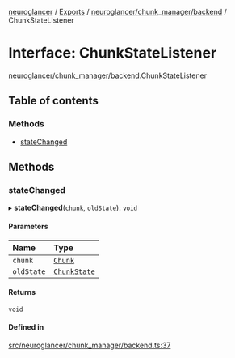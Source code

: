 [neuroglancer](../README.md) / [Exports](../modules.md) / [neuroglancer/chunk\_manager/backend](../modules/neuroglancer_chunk_manager_backend.md) / ChunkStateListener

# Interface: ChunkStateListener

[neuroglancer/chunk_manager/backend](../modules/neuroglancer_chunk_manager_backend.md).ChunkStateListener

## Table of contents

### Methods

- [stateChanged](neuroglancer_chunk_manager_backend.ChunkStateListener.md#statechanged)

## Methods

### stateChanged

▸ **stateChanged**(`chunk`, `oldState`): `void`

#### Parameters

| Name | Type |
| :------ | :------ |
| `chunk` | [`Chunk`](../classes/neuroglancer_chunk_manager_backend.Chunk.md) |
| `oldState` | [`ChunkState`](../enums/neuroglancer_chunk_manager_base.ChunkState.md) |

#### Returns

`void`

#### Defined in

[src/neuroglancer/chunk_manager/backend.ts:37](https://github.com/ActiveBrainAtlas2/neuroglancer/blob/034b457d/src/neuroglancer/chunk_manager/backend.ts#L37)

